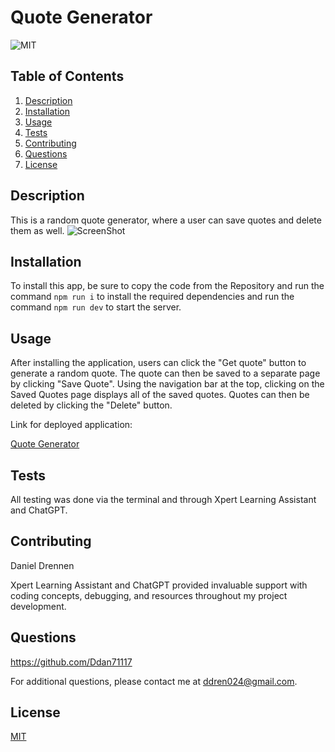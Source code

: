 # Quote Generator

![MIT](https://img.shields.io/badge/License-MIT-yellow.svg)

## Table of Contents

1. [Description](#description)
2. [Installation](#installation)
3. [Usage](#usage)
4. [Tests](#tests)
5. [Contributing](#contributing)
6. [Questions](#questions)
7. [License](#license)

## Description

This is a random quote generator, where a user can save quotes and delete them as well.
![ScreenShot](https://github.com/Ddan71117/Redux-Store/blob/main/public/Screenshot/.PNG)

## Installation

To install this app, be sure to copy the code from the Repository and run the command `npm run i` to install the required dependencies and run the command `npm run dev` to start the server.

## Usage

After installing the application, users can click the "Get quote" button to generate a random quote. The quote can then be saved to a separate page by clicking "Save Quote". Using the navigation bar at the top, clicking on the Saved Quotes page displays all of the saved quotes. Quotes can then be deleted by clicking the "Delete" button.

Link for deployed application:

[Quote Generator]()

## Tests

All testing was done via the terminal and through Xpert Learning Assistant and ChatGPT.

## Contributing

Daniel Drennen

Xpert Learning Assistant and ChatGPT provided invaluable support with coding concepts, debugging, and resources throughout my project development.

## Questions

https://github.com/Ddan71117

For additional questions, please contact me at ddren024@gmail.com.

## License

[MIT](https://opensource.org/licenses/MIT)
